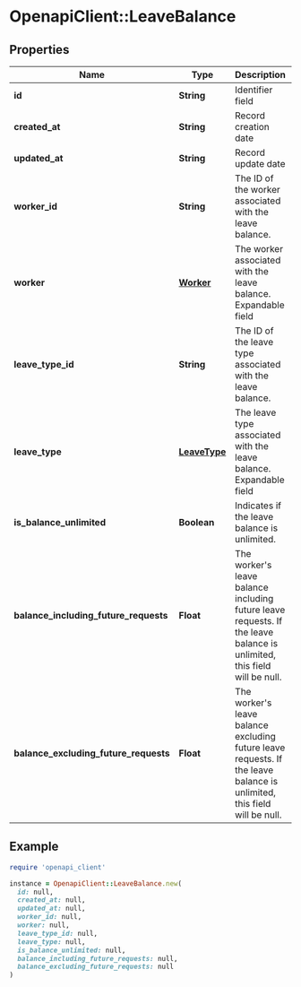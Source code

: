 # OpenapiClient::LeaveBalance

## Properties

| Name | Type | Description | Notes |
| ---- | ---- | ----------- | ----- |
| **id** | **String** | Identifier field |  |
| **created_at** | **String** | Record creation date |  |
| **updated_at** | **String** | Record update date |  |
| **worker_id** | **String** | The ID of the worker associated with the leave balance. |  |
| **worker** | [**Worker**](Worker.md) | The worker associated with the leave balance.  Expandable field | [optional] |
| **leave_type_id** | **String** | The ID of the leave type associated with the leave balance. | [optional] |
| **leave_type** | [**LeaveType**](LeaveType.md) | The leave type associated with the leave balance.  Expandable field | [optional] |
| **is_balance_unlimited** | **Boolean** | Indicates if the leave balance is unlimited. | [optional] |
| **balance_including_future_requests** | **Float** | The worker&#39;s leave balance including future leave requests. If the leave balance is unlimited, this field will be null. | [optional] |
| **balance_excluding_future_requests** | **Float** | The worker&#39;s leave balance excluding future leave requests. If the leave balance is unlimited, this field will be null. | [optional] |

## Example

```ruby
require 'openapi_client'

instance = OpenapiClient::LeaveBalance.new(
  id: null,
  created_at: null,
  updated_at: null,
  worker_id: null,
  worker: null,
  leave_type_id: null,
  leave_type: null,
  is_balance_unlimited: null,
  balance_including_future_requests: null,
  balance_excluding_future_requests: null
)
```

